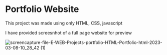 # Portfolio Website
This project was made using only HTML, CSS, javascript

I have provided screesnhot of a full page website for preview

![screencapture-file-E-WEB-Projects-portfolio-HTML-Portfolio-html-2023-03-08-10_28_42 (1)](https://user-images.githubusercontent.com/106715042/223662358-341bfb4e-be57-439d-9887-986eb4686f27.png)
